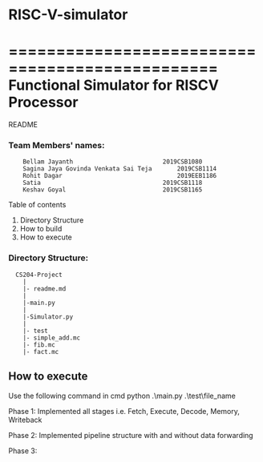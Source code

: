 # RISC-V-simulator
================================================
Functional Simulator for RISCV Processor
================================================

README

### Team Members' names:
        Bellam Jayanth	                       2019CSB1080
        Sagina Jaya Govinda Venkata Sai Teja       2019CSB1114
        Rohit Dagar	                               2019EEB1186
        Satia	                               2019CSB1118
        Keshav Goyal	                       2019CSB1165

Table of contents
1. Directory Structure
2. How to build
3. How to execute


### Directory Structure: 
      CS204-Project
        |
        |- readme.md
        |
        |-main.py
        |
        |-Simulator.py
        |
        |- test
        |- simple_add.mc
        |- fib.mc
        |- fact.mc

      

How to execute
--------------
Use the following command in cmd
python .\main.py .\test\file_name

Phase 1:
Implemented all stages i.e. Fetch, Execute, Decode, Memory, Writeback

Phase 2:
Implemented pipeline structure with and without data forwarding


Phase 3:
